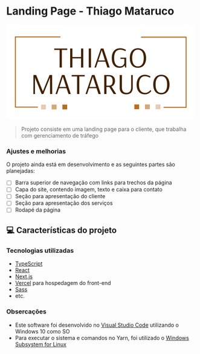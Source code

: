 # Landing Page - Thiago Mataruco

<img src="./public/logo-t-mataruco.png" alt="Imagem Logo">

> Projeto consiste em uma landing page para o cliente, que trabalha com gerenciamento de tráfego

### Ajustes e melhorias

O projeto ainda está em desenvolvimento e as seguintes partes são planejadas:

- [ ] Barra superior de navegação com links para trechos da página
- [ ] Capa do site, contendo imagem, texto e caixa para contato
- [ ] Seção para apresentação do cliente
- [ ] Seção para apresentação dos serviços
- [ ] Rodapé da página

## 💻 Características do projeto

### Tecnologias utilizadas
* [TypeScript](https://www.typescriptlang.org)
* [React](https://pt-br.reactjs.org)
* [Next.js](https://nextjs.org)
* [Vercel](https://vercel.com) para hospedagem do front-end
* [Sass](https://sass-lang.com)
* etc.

### Obsercações
* Este software foi desenvolvido no [Visual Studio Code](https://code.visualstudio.com) utilizando o Windows 10 como SO
* Para executar o sistema e comandos no Yarn, foi utilizado o [Windows Subsystem for Linux](https://docs.microsoft.com/pt-br/windows/wsl/install)

<!-- ## 🔥 Preview
[![Deploy with Vercel](https://vercel.com/button)](https://nlw5-reactjs-com-nextjs.vercel.app) -->